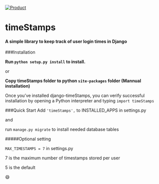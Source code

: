 
[![Product](https://travis-ci.org/zandegran/django-timeStamp.svg?branch=master)](https://travis-ci.org/zandegran/django-timeStamp)

timeStamps
==========


#### A simple library to keep track of user login times in Django

###Installation

**Run  `python setup.py install`  to install.**

or

**Copy timeStamps folder to python `site-packages` folder (Mannual installation)**

Once you’ve installed django-timeStamps, you can verify successful installation by opening a Python interpreter and typing `import timeStamps`

###Quick Start
Add `'timeStamps',` to INSTALLED_APPS in settings.py

and

run `manage.py migrate` to install needed database tables

#####Optional setting 

`MAX_TIMESTAMPS = 7` in settings.py

7 is the maximum number of timestamps stored per user

5 is the default

:smile:
